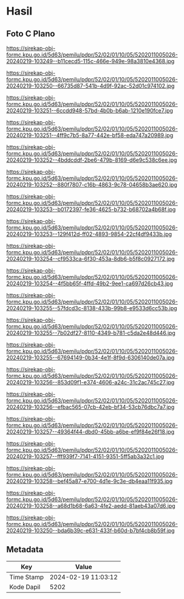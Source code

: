# Hasil

## Foto C Plano

https://sirekap-obj-formc.kpu.go.id/5d63/pemilu/pdpr/52/02/01/10/05/5202011005026-20240219-103249--b11cecd5-115c-466e-949e-98a3810e4368.jpg

https://sirekap-obj-formc.kpu.go.id/5d63/pemilu/pdpr/52/02/01/10/05/5202011005026-20240219-103250--66735d87-541b-4d9f-92ac-52d01c974102.jpg

https://sirekap-obj-formc.kpu.go.id/5d63/pemilu/pdpr/52/02/01/10/05/5202011005026-20240219-103251--6ccdd948-57bd-4b0b-b6ab-1210e190fce7.jpg

https://sirekap-obj-formc.kpu.go.id/5d63/pemilu/pdpr/52/02/01/10/05/5202011005026-20240219-103251--4ff9c7b5-8a77-442e-bf58-eda747a20989.jpg

https://sirekap-obj-formc.kpu.go.id/5d63/pemilu/pdpr/52/02/01/10/05/5202011005026-20240219-103252--4bddcddf-2be6-479b-8169-d6e9c538c6ee.jpg

https://sirekap-obj-formc.kpu.go.id/5d63/pemilu/pdpr/52/02/01/10/05/5202011005026-20240219-103252--880f7807-c16b-4863-9c78-04658b3ae620.jpg

https://sirekap-obj-formc.kpu.go.id/5d63/pemilu/pdpr/52/02/01/10/05/5202011005026-20240219-103253--b0172397-fe36-4625-b732-b68702a4b68f.jpg

https://sirekap-obj-formc.kpu.go.id/5d63/pemilu/pdpr/52/02/01/10/05/5202011005026-20240219-103253--129f412d-ff02-4893-9854-22cf4df9433b.jpg

https://sirekap-obj-formc.kpu.go.id/5d63/pemilu/pdpr/52/02/01/10/05/5202011005026-20240219-103254--cf9533ca-6f30-453a-8db6-b5f8c0927172.jpg

https://sirekap-obj-formc.kpu.go.id/5d63/pemilu/pdpr/52/02/01/10/05/5202011005026-20240219-103254--4f5bb65f-4ffd-49b2-9ee1-ca697d26cb43.jpg

https://sirekap-obj-formc.kpu.go.id/5d63/pemilu/pdpr/52/02/01/10/05/5202011005026-20240219-103255--57fdcd3c-8138-433b-99b8-e9533d6cc53b.jpg

https://sirekap-obj-formc.kpu.go.id/5d63/pemilu/pdpr/52/02/01/10/05/5202011005026-20240219-103255--7b02df27-8110-4349-b781-c5da2e48d446.jpg

https://sirekap-obj-formc.kpu.go.id/5d63/pemilu/pdpr/52/02/01/10/05/5202011005026-20240219-103255--67694149-0b34-4e1f-8f9d-6306140de07a.jpg

https://sirekap-obj-formc.kpu.go.id/5d63/pemilu/pdpr/52/02/01/10/05/5202011005026-20240219-103256--853d09f1-e374-4606-a24c-31c2ac745c27.jpg

https://sirekap-obj-formc.kpu.go.id/5d63/pemilu/pdpr/52/02/01/10/05/5202011005026-20240219-103256--efbac565-07cb-42eb-bf34-53cb76dbc7a7.jpg

https://sirekap-obj-formc.kpu.go.id/5d63/pemilu/pdpr/52/02/01/10/05/5202011005026-20240219-103257--49364f44-dbd0-45bb-a6be-ef9f84e26f18.jpg

https://sirekap-obj-formc.kpu.go.id/5d63/pemilu/pdpr/52/02/01/10/05/5202011005026-20240219-103257--fff939f7-7141-4151-9351-5ff5ab3a32c1.jpg

https://sirekap-obj-formc.kpu.go.id/5d63/pemilu/pdpr/52/02/01/10/05/5202011005026-20240219-103258--bef45a87-e700-4d1e-9c3e-db4eaa11f935.jpg

https://sirekap-obj-formc.kpu.go.id/5d63/pemilu/pdpr/52/02/01/10/05/5202011005026-20240219-103258--a68d1b68-6a63-4fe2-aedd-81aeb43a07d6.jpg

https://sirekap-obj-formc.kpu.go.id/5d63/pemilu/pdpr/52/02/01/10/05/5202011005026-20240219-103250--bda6b39c-e631-433f-b60d-b7bf4cb8b59f.jpg


## Metadata

| Key        | Value               |
| ---------- | ------------------- |
| Time Stamp | 2024-02-19 11:03:12 |
| Kode Dapil | 5202                |



